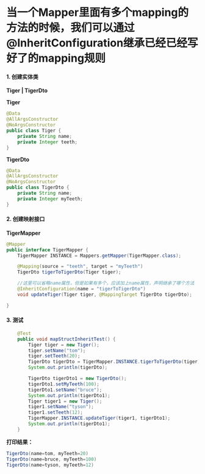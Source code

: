 # 当一个Mapper里面有多个mapping的方法的时候，我们可以通过@InheritConfiguration继承已经已经写好了的mapping规则

#### 1. 创建实体类

**Tiger | TigerDto**

**Tiger**

```java
@Data
@AllArgsConstructor
@NoArgsConstructor
public class Tiger {
    private String name;
    private Integer teeth;
}
```

**TigerDto**

```java
@Data
@AllArgsConstructor
@NoArgsConstructor
public class TigerDto {
    private String name;
    private Integer myTeeth;
}
```

#### 2. 创建映射接口

**TigerMapper**

```java
@Mapper
public interface TigerMapper {
    TigerMapper INSTANCE = Mappers.getMapper(TigerMapper.class);

    @Mapping(source = "teeth", target = "myTeeth")
    TigerDto tigerToTigerDto(Tiger tiger);

    //这里可以省略name属性，但是如果有多个，应该加上name属性，声明继承了哪个方法
    @InheritConfiguration(name = "tigerToTigerDto")
    void updateTiger(Tiger tiger, @MappingTarget TigerDto tigerDto);

}
```

#### 3. 测试

```java
    @Test
    public void mapStructInheritTest() {
        Tiger tiger = new Tiger();
        tiger.setName("tom");
        tiger.setTeeth(20);
        TigerDto tigerDto = TigerMapper.INSTANCE.tigerToTigerDto(tiger);
        System.out.println(tigerDto);

        TigerDto tigerDto1 = new TigerDto();
        tigerDto1.setMyTeeth(100);
        tigerDto1.setName("bruce");
        System.out.println(tigerDto1);
        Tiger tiger1 = new Tiger();
        tiger1.setName("tyson");
        tiger1.setTeeth(12);
        TigerMapper.INSTANCE.updateTiger(tiger1, tigerDto1);
        System.out.println(tigerDto1);
    }
```

**打印结果：**

```java
TigerDto(name=tom, myTeeth=20)
TigerDto(name=bruce, myTeeth=100)
TigerDto(name=tyson, myTeeth=12)
```